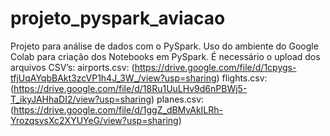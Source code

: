 # projeto_pyspark_aviacao
Projeto para análise de dados com o PySpark.
Uso do ambiente do Google Colab para criação dos Notebooks em PySpark.
É necessário o upload dos arquivos CSV’s:
airports.csv: (https://drive.google.com/file/d/1cpygs-tfjUqAYqbBAkt3zcVP1h4J_3W_/view?usp=sharing)
flights.csv: (https://drive.google.com/file/d/18Ru1UuLHv9d6nPBWj5-T_ikyJAHhaDI2/view?usp=sharing)
planes.csv: (https://drive.google.com/file/d/1ggZ_dBMvAkILRh-YrozqsvsXc2XYUYeG/view?usp=sharing)

